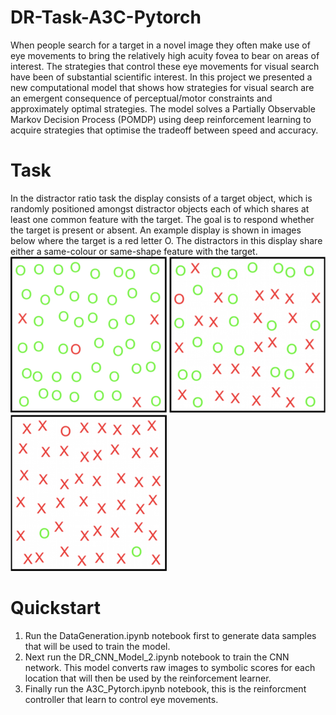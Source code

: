 # DR-Task-A3C-Pytorch
When people search for a target in a novel image they often make use of eye movements to bring the relatively high acuity fovea to bear on areas of interest. The strategies that control these eye movements for visual search have been of substantial scientific interest. In this project we presented a new computational model that shows how strategies for visual search are an emergent consequence of perceptual/motor constraints and approximately optimal strategies. The model solves a Partially Observable Markov Decision Process (POMDP) using deep reinforcement learning to acquire strategies that optimise the tradeoff between speed and accuracy.

# Task
In the distractor ratio task the  display  consists of a target object, which is randomly positioned amongst  distractor objects each of which shares at least one common feature with the target. The goal is to respond whether the target is present or absent. An example display is shown in images below where the target is a red letter O. The distractors in this display share either a same-colour or same-shape feature with the target.
<br/>
<img src="./a.png" width="250" height="250">
<img src="./b.png" width="250" height="250">
<img src="./c.png" width="250" height="250">

# Quickstart
1. Run the DataGeneration.ipynb notebook first to generate data samples that will be used to train the model.
2. Next run the DR_CNN_Model_2.ipynb notebook to train the CNN network. This model converts raw images to symbolic scores for each location that will then be used by the reinforcement learner.
3. Finally run the A3C_Pytorch.ipynb notebook, this is the reinforcment controller that learn to control eye movements.
